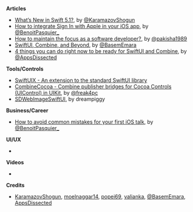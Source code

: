 **Articles**

* [What’s New in Swift 5.1?](https://www.raywenderlich.com/4187396-what-s-new-in-swift-5-1), by  [@KaramazovShogun](https://twitter.com/KaramazovShogun)
* [How to integrate Sign In with Apple in your iOS app](https://benoitpasquier.com/how-to-integrate-sign-in-with-apple-ios/), by [@BenoitPasquier_](https://twitter.com/benoitpasquier_)
* [How to maintain the focus as a software developer?](https://medium.com/flawless-app-stories/how-to-maintain-the-focus-as-a-software-developer-d43aeb25693c), by [@pakisha1989](https://twitter.com/pakisha1989)
* [SwiftUI, Combine, and Beyond](https://basememara.com/swiftui-combine-and-beyond/), by [@BasemEmara](https://twitter.com/basememara)
* [4 things you can do right now to be ready for SwiftUI and Combine](https://www.appsdissected.com/getting-ready-swiftui-combine/), by [@AppsDissected](https://twitter.com/AppsDissected)

**Tools/Controls**

* [SwiftUIX - An extension to the standard SwiftUI library](https://github.com/SwiftUIX/SwiftUIX)
* [CombineCocoa - Combine publisher bridges for Cocoa Controls (UIControl) in UIKit](https://github.com/freak4pc/CombineCocoa), by [@‪freak4pc‬](https://twitter.com/freak4pc)
* [SDWebImageSwiftUI](https://github.com/dreampiggy/SDWebImageSwiftUI), by dreampiggy

**Business/Career**

* [How to avoid common mistakes for your first iOS talk](https://benoitpasquier.com/how-to-avoid-mistakes-first-ios-talk/), by [@BenoitPasquier_](https://twitter.com/benoitpasquier_)

**UI/UX**

* 

**Videos**

*

**Credits**

* [KaramazovShogun](https://github.com/KaramazovShogun), [moelnaggar14](https://github.com/MoElnaggar14), [popei69](https://github.com/popei69), [valianka](https://github.com/valianka), [@BasemEmara](https://github.com/basememara), [AppsDissected](https://github.com/AppsDissected)
